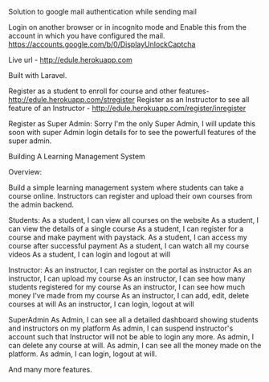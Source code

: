 Solution to google mail authentication while sending mail

Login on another browser or in incognito mode and Enable this from the account in which you have configured the mail. https://accounts.google.com/b/0/DisplayUnlockCaptcha


Live url - http://edule.herokuapp.com

Built with Laravel.

Register as a student to enroll for course and other features- http://edule.herokuapp.com/stregister
Register as an Instructor to see all feature of an Instructor - http://edule.herokuapp.com/register/inregister

Register as Super Admin: Sorry I'm the only Super Admin, I will update this soon with super Admin login details for to see the powerfull features of the super admin.

 Building A Learning Management System

Overview:

Build a simple learning management system where students can take a course online.
Instructors can register and upload their own courses from the admin backend.

Students:
As a student, I can view all courses on the website
As a student, I can view the details of a single course 
As a student, I can register for a course and make payment with paystack.
As a student, I can access my course after successful payment
As a student, I can watch all my course videos
As a student, I can login and logout at will


Instructor:
As an instructor, I can register on the portal as instructor
As an instructor, I can upload my course
As an instructor, I can see how many students registered for my course
As an instructor, I can see how much money I've made from my course
As an instructor, I can add, edit, delete courses at will
As an instructor, I can login, logout at will


SuperAdmin
As Admin, I can see all a detailed dashboard showing students and instructors on my platform
As admin, I can suspend instructor's account such that Instructor will not be able to login any more.
As admin, I can delete any course at will.
As admin, I can see all the money made on the platform.
As admin, I can login, logout at will.


And many more features.